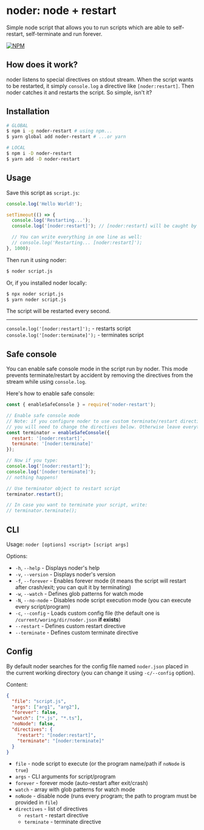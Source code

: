 # noder: node + restart

Simple node script that allows you to run scripts which are able to
self-restart, self-terminate and run forever.

[![NPM](https://nodei.co/npm/noder-restart.png)](https://npmjs.com/package/noder-restart)

## How does it work?

noder listens to special directives on stdout stream. When the script wants to
be restarted, it simply `console.log` a directive like `[noder:restart]`. Then
noder catches it and restarts the script. So simple, isn't it?

## Installation

```sh
# GLOBAL
$ npm i -g noder-restart # using npm...
$ yarn global add noder-restart # ...or yarn

# LOCAL
$ npm i -D noder-restart
$ yarn add -D noder-restart
```

## Usage

Save this script as `script.js`:

```js
console.log('Hello World!');

setTimeout(() => {
  console.log('Restarting...');
  console.log('[noder:restart]'); // [noder:restart] will be caught by noder and will cause the script to restart

  // You can write everything in one line as well:
  // console.log('Restarting... [noder:restart]');
}, 1000);
```

Then run it using noder:

```sh
$ noder script.js
```

Or, if you installed noder locally:

```sh
$ npx noder script.js
$ yarn noder script.js
```

The script will be restarted every second.

---

`console.log('[noder:restart]');` - restarts script  
`console.log('[noder:terminate]');` - terminates script

## Safe console

You can enable safe console mode in the script run by noder. This mode prevents
terminate/restart by accident by removing the directives from the stream while
using `console.log`.

Here's how to enable safe console:

```js
const { enableSafeConsole } = require('noder-restart');

// Enable safe console mode
// Note: if you configure noder to use custom terminate/restart directive
// you will need to change the directives below. Otherwise leave everything as is.
const terminator = enableSafeConsole({
  restart: '[noder:restart]',
  terminate: '[noder:terminate]'
});

// Now if you type:
console.log('[noder:restart]');
console.log('[noder:terminate]');
// nothing happens!

// Use terminator object to restart script
terminator.restart();

// In case you want to terminate your script, write:
// terminator.terminate();
```

## CLI

Usage: `noder [options] <script> [script args]`

Options:

- `-h`, `--help` - Displays noder's help
- `-v`, `--version` - Displays noder's version
- `-f`, `--forever` - Enables forever mode (it means the script will restart after crash/exit; you can quit it by terminating)
- `-w`, `--watch` - Defines glob patterns for watch mode
- `-N`, `--no-node` - Disables node script execution mode (you can execute every script/program)
- `-c`, `--config` - Loads custom config file (the default one is `/current/woring/dir/noder.json` **if exists**)
- `--restart` - Defines custom restart directive
- `--terminate` - Defines custom terminate directive

## Config

By default noder searches for the config file named `noder.json` placed in the
current working directory (you can change it using `-c/--config` option).

Content:

```json
{
  "file": "script.js",
  "args": ["arg1", "arg2"],
  "forever": false,
  "watch": ["*.js", "*.ts"],
  "noNode": false,
  "directives": {
    "restart": "[noder:restart]",
    "terminate": "[noder:terminate]"
  }
}
```

- `file` - node script to execute (or the program name/path if `noNode` is `true`)
- `args` - CLI arguments for script/program
- `forever` - forever mode (auto-restart after exit/crash)
- `watch` - array with glob patterns for watch mode
- `noNode` - disable node (runs every program; the path to program must be provided in `file`)
- `directives` - list of directives
  - `restart` - restart directive
  - `terminate` - terminate directive
